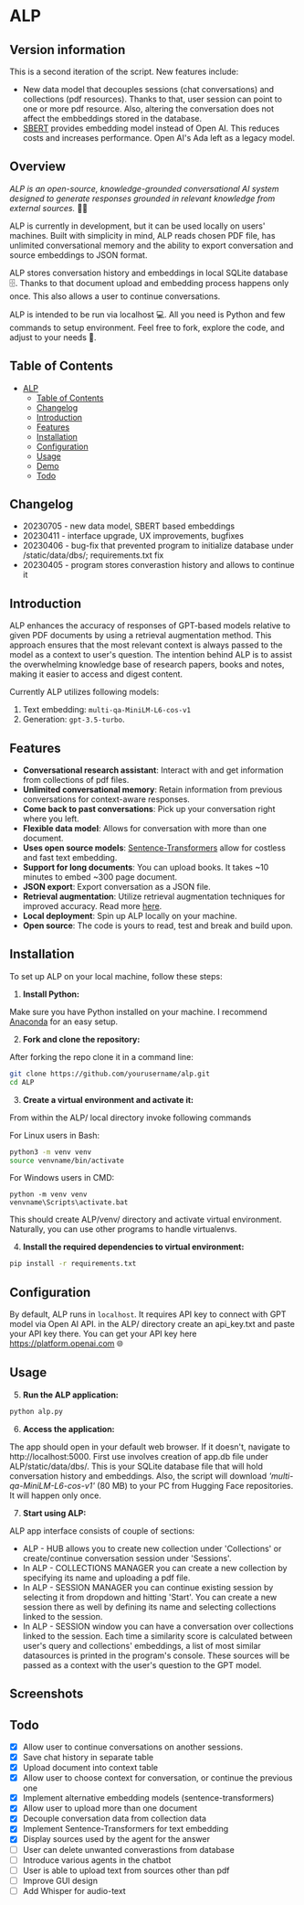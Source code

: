 # ALP

## Version information

This is a second iteration of the script. New features include:
* New data model that decouples sessions (chat conversations) and collections (pdf resources). Thanks to that, user session can point to one or more pdf resource. Also, altering the conversation does not affect the embbeddings stored in the database. 
* [SBERT](https://www.sbert.net/) provides embedding model instead of Open AI. This reduces costs and increases performance. Open AI's Ada left as a legacy model. 


## Overview

_ALP is an open-source, knowledge-grounded conversational AI system designed to generate responses grounded in relevant knowledge from external sources._ 📖💫

ALP is currently in development, but it can be used locally on users' machines. Built with simplicity in mind, ALP reads chosen PDF file, has unlimited conversational memory and the ability to export conversation and source embeddings to JSON format.

ALP stores conversation history and embeddings in local SQLite database 🗄️. Thanks to that document upload and embedding process happens only once. This also allows a user to continue conversations.

ALP is intended to be run via localhost 💻. All you need is Python and few commands to setup environment. Feel free to fork, explore the code, and adjust to your needs 🔧. 

## Table of Contents

- [ALP](#alp)
  - [Table of Contents](#table-of-contents)
  - [Changelog](#changelog)
  - [Introduction](#introduction)
  - [Features](#features)
  - [Installation](#installation)
  - [Configuration](#configuration)
  - [Usage](#usage)
  - [Demo](#demo)
  - [Todo](#todo)

## Changelog
- 20230705 - new data model, SBERT based embeddings
- 20230411 - interface upgrade, UX improvements, bugfixes
- 20230406 - bug-fix that prevented program to initialize database under /static/data/dbs/; requirements.txt fix
- 20230405 - program stores converastion history and allows to continue it

## Introduction
ALP enhances the accuracy of responses of GPT-based models relative to given PDF documents by using a retrieval augmentation method. This approach ensures that the most relevant context is always passed to the model as a context to user's question. The intention behind ALP is to assist the overwhelming knowledge base of research papers, books and notes, making it easier to access and digest content.

Currently ALP utilizes following models:
1. Text embedding: ```multi-qa-MiniLM-L6-cos-v1```
2. Generation: ```gpt-3.5-turbo```. 

## Features
- **Conversational research assistant**: Interact with and get information from collections of pdf files.
- **Unlimited conversational memory**: Retain information from previous conversations for context-aware responses.
- **Come back to past conversations**: Pick up your conversation right where you left. 
- **Flexible data model**: Allows for conversation with more than one document.
- **Uses open source models**: [Sentence-Transformers](https://www.sbert.net/) allow for costless and fast text embedding.
- **Support for long documents**: You can upload books. It takes ~10 minutes to embed ~300 page document. 
- **JSON export**: Export conversation as a JSON file.
- **Retrieval augmentation**: Utilize retrieval augmentation techniques for improved accuracy. Read more [here](https://arxiv.org/pdf/2104.07567.pdf).
- **Local deployment**: Spin up ALP locally on your machine.
- **Open source**: The code is yours to read, test and break and build upon. 

## Installation
To set up ALP on your local machine, follow these steps:

1. **Install Python:**

Make sure you have Python installed on your machine. I recommend [Anaconda](https://www.anaconda.com/products/distribution) for an easy setup.

2. **Fork and clone the repository:**

After forking the repo clone it in a command line:

```bash 
git clone https://github.com/yourusername/alp.git 
cd ALP
```

3. **Create a virtual environment and activate it:**

From within the ALP/ local directory invoke following commands

For Linux users in Bash:

```bash 
python3 -m venv venv
source venvname/bin/activate
```

For Windows users in CMD:

```
python -m venv venv
venvname\Scripts\activate.bat
```

This should create ALP/venv/ directory and activate virtual environment.
Naturally, you can use other programs to handle virtualenvs.

4. **Install the required dependencies to virtual environment:**

```bash
pip install -r requirements.txt
```

## Configuration
By default, ALP runs in `localhost`. It requires API key to connect with GPT model via Open AI API. 
in the ALP/ directory create an api_key.txt and paste your API key there. You can get your API key here https://platform.openai.com 🌐


## Usage
5. **Run the ALP application:**

```bash
python alp.py
```

6. **Access the application:**
   
The app should open in your default web browser. If it doesn't, navigate to http://localhost:5000.
First use involves creation of app.db file under ALP/static/data/dbs/. This is your SQLite database file that will hold conversation history and embeddings. Also, the script will download _'multi-qa-MiniLM-L6-cos-v1'_ (80 MB) to your PC from Hugging Face repositories. It will happen only once.


7. **Start using ALP:**

ALP app interface consists of couple of sections:

* ALP - HUB allows you to create new collection under 'Collections' or create/continue conversation session under 'Sessions'.
* In ALP - COLLECTIONS MANAGER you can create a new collection by specifying its name and uploading a pdf file. 
* In ALP - SESSION MANAGER you can continue existing session by selecting it from dropdown and hitting 'Start'. You can create a new session there as well by defining its name and selecting collections linked to the session.
* In ALP - SESSION window you can have a conversation over collections linked to the session. Each time a similarity score is calculated between user's query and collections' embeddings, a list of most similar datasources is printed in the program's console. These sources will be passed as a context with the user's question to the GPT model.

## Screenshots



## Todo
- [x] Allow user to continue conversations on another sessions.
- [x] Save chat history in separate table
- [x] Upload document into context table
- [x] Allow user to choose context for conversation, or continue the previous one
- [x] Implement alternative embedding models (sentence-transformers)
- [x] Allow user to upload more than one document
- [x] Decouple conversation data from collection data
- [x] Implement Sentence-Transformers for text embedding
- [x] Display sources used by the agent for the answer
- [ ] User can delete unwanted converastions from database
- [ ] Introduce various agents in the chatbot
- [ ] User is able to upload text from sources other than pdf
- [ ] Improve GUI design
- [ ] Add Whisper for audio-text
